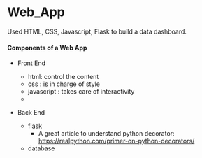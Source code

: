 # Web_App
Used HTML, CSS, Javascript, Flask to build a data dashboard.

#### Components of a Web App
- Front End
  - html: control the content
  - css : is in charge of style
  - javascript : takes care of interactivity
  - 
  
- Back End
  - flask
    - A great article to understand python decorator: https://realpython.com/primer-on-python-decorators/
  - database
